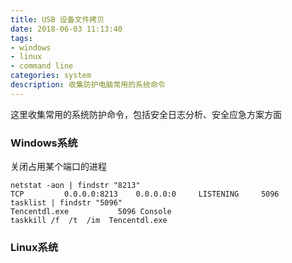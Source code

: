```yaml
---
title: USB 设备文件拷贝
date: 2018-06-03 11:13:40
tags:
- windows
- linux
- command line
categories: system
description: 收集防护电脑常用的系统命令
---
```

这里收集常用的系统防护命令，包括安全日志分析、安全应急方案方面
###  Windows系统

关闭占用某个端口的进程

```
netstat -aon | findstr "8213"
TCP         0.0.0.0:8213    0.0.0.0:0     LISTENING     5096
tasklist | findstr "5096"
Tencentdl.exe           5096 Console
taskkill /f  /t  /im  Tencentdl.exe
```

### Linux系统

